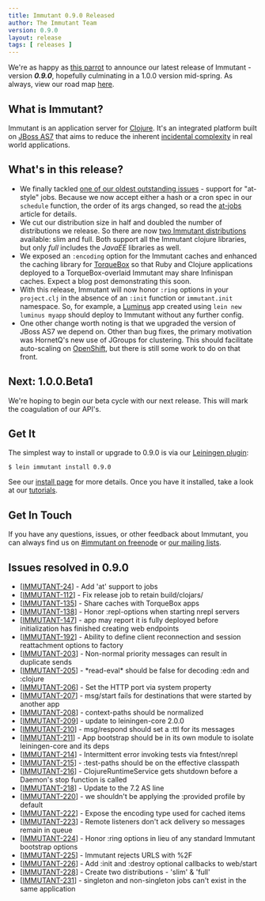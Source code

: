 ```yaml
---
title: Immutant 0.9.0 Released
author: The Immutant Team
version: 0.9.0
layout: release
tags: [ releases ]
---
```


[At-style jobs]: /news/2013/02/27/at-jobs/
[slim dist]: /news/2013/02/26/slim-distribution/

We're as happy as
[this parrot](http://www.youtube.com/watch?v=_l4fImlqB5I)
to announce our latest release of Immutant - version **_0.9.0_**,
hopefully culminating in a 1.0.0 version mid-spring. As
always, view our road map
[here](https://issues.jboss.org/browse/IMMUTANT).

## What is Immutant?

Immutant is an application server for [Clojure](http://clojure.org).
It's an integrated platform built on
[JBoss AS7](http://www.jboss.org/as7) that aims to reduce the inherent
[incidental complexity](http://en.wikipedia.org/wiki/Accidental_complexity)
in real world applications.

## What's in this release?

* We finally tackled [one of our oldest outstanding
  issues](https://issues.jboss.org/browse/IMMUTANT-24) - support for
  "at-style" jobs. Because we now accept either a hash or a cron spec
  in our `schedule` function, the order of its args changed, so read
  the [at-jobs](/news/2013/02/27/at-jobs/) article for details.
* We cut our distribution size in half and doubled the number of
  distributions we release. So there are now
  [two Immutant distributions](/news/2013/02/26/slim-distribution/)
  available: slim and full. Both support all the Immutant clojure
  libraries, but only *full* includes the *JavaEE* libraries as well.
* We exposed an `:encoding` option for the Immutant caches and
  enhanced the caching library for [TorqueBox](http://torquebox.org)
  so that Ruby and Clojure applications deployed to a
  TorqueBox-overlaid Immutant may share Infinispan caches. Expect a
  blog post demonstrating this soon.
* With this release, Immutant will now honor `:ring` options in your
  `project.clj` in the absence of an `:init` function or
  `immutant.init` namespace. So, for example, a
  [Luminus](http://www.luminusweb.net/) app created using `lein new
  luminus myapp` should deploy to Immutant without any further config.
* One other change worth noting is that we upgraded the version of
  JBoss AS7 we depend on. Other than bug fixes, the primary motivation
  was HornetQ's new use of JGroups for clustering. This should
  facilitate auto-scaling on [OpenShift](http://openshift.redhat.com),
  but there is still some work to do on that front.

## Next: 1.0.0.Beta1

We're hoping to begin our beta cycle with our next release. This will
mark the coagulation of our API's.

## Get It

The simplest way to install or upgrade to 0.9.0 is via our
[Leiningen plugin](https://clojars.org/lein-immutant):

    $ lein immutant install 0.9.0

See our [install page](/install/) for more details. Once you have it
installed, take a look at our [tutorials](/tutorials/).

## Get In Touch

If you have any questions, issues, or other feedback about Immutant,
you can always find us on [#immutant on freenode](/community/) or
[our mailing lists](/community/mailing_lists). 

## Issues resolved in 0.9.0

<ul>
<li>[<a href='https://issues.jboss.org/browse/IMMUTANT-24'>IMMUTANT-24</a>] -         Add &#39;at&#39; support to jobs
</li>
<li>[<a href='https://issues.jboss.org/browse/IMMUTANT-112'>IMMUTANT-112</a>] -         Fix release job to retain build/clojars/
</li>
<li>[<a href='https://issues.jboss.org/browse/IMMUTANT-135'>IMMUTANT-135</a>] -         Share caches with TorqueBox apps
</li>
<li>[<a href='https://issues.jboss.org/browse/IMMUTANT-138'>IMMUTANT-138</a>] -         Honor :repl-options when starting nrepl servers
</li>
<li>[<a href='https://issues.jboss.org/browse/IMMUTANT-147'>IMMUTANT-147</a>] -         app may report it is fully deployed before initialization has finished creating web endpoints
</li>
<li>[<a href='https://issues.jboss.org/browse/IMMUTANT-192'>IMMUTANT-192</a>] -         Ability to define client reconnection and session reattachment options to factory
</li>
<li>[<a href='https://issues.jboss.org/browse/IMMUTANT-203'>IMMUTANT-203</a>] -         Non-normal priority messages can result in duplicate sends
</li>
<li>[<a href='https://issues.jboss.org/browse/IMMUTANT-205'>IMMUTANT-205</a>] -         *read-eval* should be false for decoding :edn and :clojure
</li>
<li>[<a href='https://issues.jboss.org/browse/IMMUTANT-206'>IMMUTANT-206</a>] -         Set the HTTP port via system property
</li>
<li>[<a href='https://issues.jboss.org/browse/IMMUTANT-207'>IMMUTANT-207</a>] -         msg/start fails for destinations that were started by another app
</li>
<li>[<a href='https://issues.jboss.org/browse/IMMUTANT-208'>IMMUTANT-208</a>] -         context-paths should be normalized
</li>
<li>[<a href='https://issues.jboss.org/browse/IMMUTANT-209'>IMMUTANT-209</a>] -         update to leiningen-core 2.0.0
</li>
<li>[<a href='https://issues.jboss.org/browse/IMMUTANT-210'>IMMUTANT-210</a>] -         msg/respond should set a :ttl for its messages
</li>
<li>[<a href='https://issues.jboss.org/browse/IMMUTANT-211'>IMMUTANT-211</a>] -         App bootstrap should be in its own module to isolate leiningen-core and its deps
</li>
<li>[<a href='https://issues.jboss.org/browse/IMMUTANT-214'>IMMUTANT-214</a>] -         Intermittent error invoking tests via fntest/nrepl 
</li>
<li>[<a href='https://issues.jboss.org/browse/IMMUTANT-215'>IMMUTANT-215</a>] -         :test-paths should be on the effective classpath
</li>
<li>[<a href='https://issues.jboss.org/browse/IMMUTANT-216'>IMMUTANT-216</a>] -         ClojureRuntimeService gets shutdown before a Daemon&#39;s stop function is called
</li>
<li>[<a href='https://issues.jboss.org/browse/IMMUTANT-218'>IMMUTANT-218</a>] -         Update to the 7.2 AS line
</li>
<li>[<a href='https://issues.jboss.org/browse/IMMUTANT-220'>IMMUTANT-220</a>] -         we shouldn&#39;t be applying the :provided profile by default
</li>
<li>[<a href='https://issues.jboss.org/browse/IMMUTANT-222'>IMMUTANT-222</a>] -         Expose the encoding type used for cached items
</li>
<li>[<a href='https://issues.jboss.org/browse/IMMUTANT-223'>IMMUTANT-223</a>] -         Remote listeners don&#39;t ack delivery so messages remain in queue
</li>
<li>[<a href='https://issues.jboss.org/browse/IMMUTANT-224'>IMMUTANT-224</a>] -         Honor :ring options in lieu of any standard Immutant bootstrap options
</li>
<li>[<a href='https://issues.jboss.org/browse/IMMUTANT-225'>IMMUTANT-225</a>] -         Immutant rejects URLS with %2F
</li>
<li>[<a href='https://issues.jboss.org/browse/IMMUTANT-226'>IMMUTANT-226</a>] -         Add :init and :destroy optional callbacks to web/start
</li>
<li>[<a href='https://issues.jboss.org/browse/IMMUTANT-228'>IMMUTANT-228</a>] -         Create two distributions - &#39;slim&#39; &amp; &#39;full&#39;
</li>
<li>[<a href='https://issues.jboss.org/browse/IMMUTANT-231'>IMMUTANT-231</a>] -         singleton and non-singleton jobs can&#39;t exist in the same application
</li>
</ul>
                
                                                            
